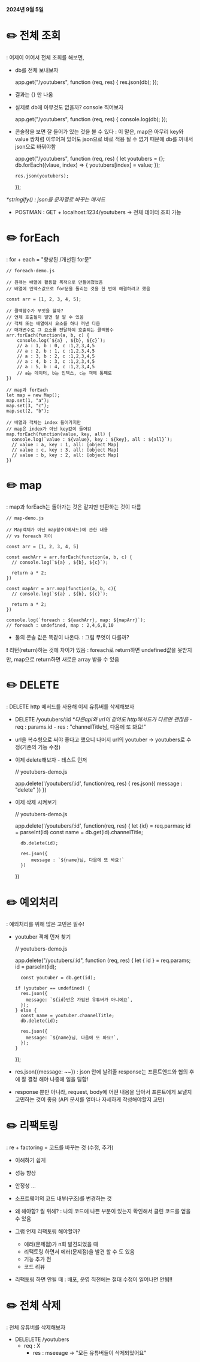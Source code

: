 **2024년 9월 5일**

# ✏️ 전체 조회

: 어제이 어어서 전체 조회를 해보면,

- db를 전체 보내보자

  app.get("/youtubers", function (req, res) {
  res.json(db);
  });

- 결과는 {} 만 나옴

- 실제로 db에 아무것도 없을까? console 찍어보자

  app.get("/youtubers", function (req, res) {
  console.log(db);
  });

- 콘솔창을 보면 잘 들어가 있는 것을 볼 수 있다
  : 이 말은, map은 아무리 key와 value 쌍처럼 이루어져 있어도 json으로 바로 적용 될 수 없기 때문에 db를 꺼내서 json으로 바꿔야함

  app.get("/youtubers", function (req, res) {
  let youtubers = {};
  db.forEach((vlaue, index) => {
  youtubers[index] = value;
  });

      res.json(youtubers);

  });

_\*stringify() : json을 문자열로 바꾸는 메서드_

- POSTMAN : GET + localhost:1234/youtubers → 전체 데이터 조회 가능

# ✏️ forEach

: for + each = "향상된 /개선된 for문"

    // foreach-demo.js

    // 원래는 배열에 활용할 목적으로 만들어졌었음
    // 배열에 인덱스값으로 for문을 돌리는 것을 한 번에 해결하려고 했음

    const arr = [1, 2, 3, 4, 5];

    // 콜백함수가 무엇을 할까?
    // 언제 호출될지 알면 잘 알 수 있음
    // 객체 또는 배열에서 요소를 하나 꺼낸 다음
    // 매개변수로 그 요소를 전달하여 호출되는 콜백함수
    arr.forEach(function(a, b, c) {
        console.log(`${a} , ${b}, ${c}`);
        // a : 1, b : 0, c :1,2,3,4,5
        // a : 2, b : 1, c :1,2,3,4,5
        // a : 3, b : 2, c :1,2,3,4,5
        // a : 4, b : 3, c :1,2,3,4,5
        // a : 5, b : 4, c :1,2,3,4,5
        // a는 데이터, b는 인덱스, c는 객체 통째로
    })

    // map과 forEach
    let map = new Map();
    map.set(1, "a");
    map.set(3, "c");
    map.set(2, "b");

    // 배열과 객체는 index 들어가지만
    // map은 index가 아닌 key값이 들어감
    map.forEach(function(value, key, all) {
      console.log(`value : ${value}, key : ${key}, all : ${all}`);
      // value : a, key : 1, all: [object Map]
      // value : c, key : 3, all: [object Map]
      // value : b, key : 2, all: [object Map]
    })

# ✏️ map

: map과 forEach는 돌아가는 것은 같지만 반환하는 것이 다름

    // map-demo.js

    // Map객체가 아닌 map함수(메서드)에 관한 내용
    // vs foreach 차이

    const arr = [1, 2, 3, 4, 5]

    const eachArr = arr.forEach(function(a, b, c) {
      // console.log(`${a} , ${b}, ${c}`);

      return a * 2;
    })

    const mapArr = arr.map(function(a, b, c){
      // console.log(`${a} , ${b}, ${c}`);

      return a * 2;
    })

    console.log(`foreach : ${eachArr}, map: ${mapArr}`);
    // foreach : undefined, map : 2,4,6,8,10

- 둘의 콘솔 값은 똑같이 나온다.
  : 그럼 무엇이 다를까?

❗️ 리턴(return)하는 것에 차이가 있음
: foreach로 return하면 undefined값을 못받지만, map으로 return하면 새로운 array 받을 수 있음

# ✏️ DELETE

: DELETE http 메서드를 사용해 이제 유튜버를 삭제해보자

- DELETE /youtubers/:id
  _\*다른api와 url이 같아도 http메서드가 다르면 괜찮음_ - req : params.id - res : "channelTitle님, 다음에 또 봐요!"
- url을 복수형으로 써야 좋다고 했으니 나머지 url의 youtuber -> youtubers로 수정(기존의 기능 수정)
- 이제 delete해보자 - 테스트 먼저

  // youtubers-demo.js

  app.delete('/youtubers/:id', function(req, res) {
  res.json({
  message : "delete"
  })
  })

- 이제 삭제 시켜보기

  // youtubers-demo.js

  app.delete('/youtubers/:id', function(req, res) {
  let {id} = req.parmas;
  id = parseInt(id)
  const name = db.get(id).channelTitle;

        db.delete(id);

        res.json({
            message : `${name}님, 다음에 또 봐요!`
        })

  })

# ✏️ 예외처리

: 예외처리를 위해 많은 고민은 필수!

- youtuber 객체 먼저 찾기

  // youtubers-demo.js

  app.delete("/youtubers/:id", function (req, res) {
  let { id } = req.params;
  id = parseInt(id);

        const youtuber = db.get(id);

      if (youtuber == undefined) {
        res.json({
          message: `${id}번은 가입된 유튜버가 아니에요`,
        });
      } else {
        const name = youtuber.channelTitle;
        db.delete(id);

        res.json({
          message: `${name}님, 다음에 또 봐요!`,
        });
      }

  });

- res.json({message: ~~}) : json 안에 날려줄 response는 프론트엔드와 협의 후에 잘 결정 해야 나중에 일을 덜함!
- response 뿐만 아니라, request, body에 어떤 내용을 담아서 프론트에게 보낼지 고민하는 것이 좋음 (API 문서를 얼마나 자세하게 작성해야할지 고민)

# ✏️ 리팩토링

: re + factoring = 코드를 바꾸는 것 (수정, 추가)

- 이해하기 쉽게
- 성능 향상
- 안정성
  ...
- 소프트웨어의 코드 내부(구조)를 변경하는 것
- 왜 해야함? 뭘 위해?
  : 나의 코드에 나쁜 부분이 있는지 확인해서 클린 코드를 얻을 수 있음
- 그럼 언제 리팩토링 해야할까?

  - 에러(문제점)가 n회 발견되었을 때
  - 리팩토링 하면서 에러(문제점)을 발견 할 수 도 있음
  - 기능 추가 전
  - 코드 리뷰

- 리팩토링 하면 안될 때
  : 배포, 운영 직전에는 절대 수정이 일어나면 안됨!!

# ✏️ 전체 삭제

: 전체 유튜버를 삭제해보자

- DELELETE /youtubers
  - req : X
    - res : mseeage -> "모든 유튜버들이 삭제되었어요"
